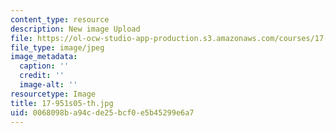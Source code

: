 ```yaml
---
content_type: resource
description: New image Upload
file: https://ol-ocw-studio-app-production.s3.amazonaws.com/courses/17-951-special-graduate-topic-in-political-science-political-behavior-fall-2005/0068098ba94cde25bcf0e5b45299e6a7_17-951s05-th.jpg
file_type: image/jpeg
image_metadata:
  caption: ''
  credit: ''
  image-alt: ''
resourcetype: Image
title: 17-951s05-th.jpg
uid: 0068098b-a94c-de25-bcf0-e5b45299e6a7
---
```

